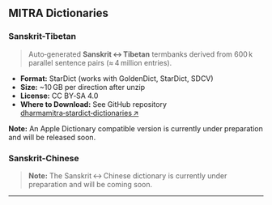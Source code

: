 ## MITRA Dictionaries

### Sanskrit-Tibetan

> Auto‑generated **Sanskrit ↔ Tibetan** termbanks derived from 600 k parallel sentence pairs (≈ 4 million entries).

- **Format:** StarDict (works with GoldenDict, StarDict, SDCV)
- **Size:** ~10 GB per direction after unzip
- **License:** CC BY‑SA 4.0
- **Where to Download:** See GitHub repository [dharmamitra‑stardict‑dictionaries ↗](https://github.com/dharmamitra/dharmamitra-stardict-dictionaries)

**Note:** An Apple Dictionary compatible version is currently under preparation and will be released soon.

### Sanskrit-Chinese

> **Note:** The Sanskrit ↔ Chinese dictionary is currently under preparation and will be coming soon.

--- 